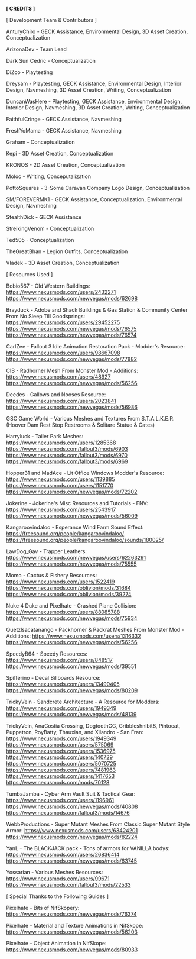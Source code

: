 **[ CREDITS ]**

[ Development Team & Contributors ]

AnturyChiro - GECK Assistance, Environmental Design, 3D Asset Creation, Conceptualization

ArizonaDev - Team Lead

Dark Sun Cedric - Conceptualization

DiZco - Playtesting

Dreysam - Playtesting, GECK Assistance, Environmental Design, Interior Design, Navmeshing, 3D Asset Creation, Writing, Conceptualization

DuncanWasHere - Playtesting, GECK Assistance, Environmental Design, Interior Design, Navmeshing, 3D Asset Creation, Writing, Conceptualization

FaithfulCringe - GECK Assistance, Navmeshing

FreshYoMama - GECK Assistance, Navmeshing

Graham - Conceptualization

Kepi - 3D Asset Creation, Conceptualization

KRONOS - 2D Asset Creation, Conceptualization

Moloc - Writing, Conceputalization

PottoSquares - 3-Some Caravan Company Logo Design, Conceptualization

SM/FOREVERMK1 - GECK Assistance, Conceptualization, Environmental Design, Navmeshing

StealthDick - GECK Assistance

StreikingVenom - Conceptualization

Ted505 - Conceptualization

TheGreatBhan - Legion Outfits, Conceptualization

Vladek - 3D Asset Creation, Conceptualization




[ Resources Used ]

Bobio567 - Old Western Buildings:
https://www.nexusmods.com/users/2432271
https://www.nexusmods.com/newvegas/mods/62698

Brayduck - Adobe and Shack Buildings & Gas Station & Community Center From No Sleep Till Goodsprings:
https://www.nexusmods.com/users/29452275
https://www.nexusmods.com/newvegas/mods/76575
https://www.nexusmods.com/newvegas/mods/76574

CarlZee - Fallout 3 Idle Animation Restoration Pack - Modder's Resource:
https://www.nexusmods.com/users/98667098
https://www.nexusmods.com/newvegas/mods/77882

CIB - Radhorner Mesh From Monster Mod - Additions:
https://www.nexusmods.com/users/48927
https://www.nexusmods.com/newvegas/mods/56256

Deedes - Gallows and Nooses Resource:
https://www.nexusmods.com/users/2023841
https://www.nexusmods.com/newvegas/mods/56986

GSC Game World - Various Meshes and Textures From S.T.A.L.K.E.R. (Hoover Dam Rest Stop Restrooms & Solitare Statue & Gates)

Harryluck - Tailer Park Meshes:
https://www.nexusmods.com/users/1285368
https://www.nexusmods.com/fallout3/mods/6903
https://www.nexusmods.com/fallout3/mods/6970
https://www.nexusmods.com/fallout3/mods/6969

Hopper31 and MadAce - Lit Office Windows Modder's Resource:
https://www.nexusmods.com/users/1139885
https://www.nexusmods.com/users/1151770
https://www.nexusmods.com/newvegas/mods/72202

Jokerine - Jokerine's Misc Resources and Tutorials - FNV:
https://www.nexusmods.com/users/2543917
https://www.nexusmods.com/newvegas/mods/56009

Kangaroovindaloo - Esperance Wind Farm Sound Effect:
https://freesound.org/people/kangaroovindaloo/
https://freesound.org/people/kangaroovindaloo/sounds/180025/

LawDog_Gav - Trapper Leathers:
https://www.nexusmods.com/newvegas/users/62263291
https://www.nexusmods.com/newvegas/mods/75555

Momo - Cactus & Fishery Resources:
https://www.nexusmods.com/users/1522419
https://www.nexusmods.com/oblivion/mods/31684
https://www.nexusmods.com/oblivion/mods/39274

Nuke 4 Duke and Pixelhate - Crashed Plane Collision:
https://www.nexusmods.com/users/88085788
https://www.nexusmods.com/newvegas/mods/75934

Quetzlsacatanango - Packhorner & Packrat Meshes From Monster Mod - Additions:
https://www.nexusmods.com/users/1316332
https://www.nexusmods.com/newvegas/mods/56256

SpeedyB64 - Speedy Resources:
https://www.nexusmods.com/users/848517
https://www.nexusmods.com/newvegas/mods/39551

Spifferino - Decal Billboards Resource:
https://www.nexusmods.com/users/13490405
https://www.nexusmods.com/newvegas/mods/80209

TrickyVein - Sandcrete Architecture - A Resource for Modders:
https://www.nexusmods.com/users/1949349
https://www.nexusmods.com/newvegas/mods/48139

TrickyVein,  AnaCostia Crossing, DogtoothCG, Gribbleshnibit8, Pintocat, Puppetron, RoyBatty, Thauxian, and Xilandro - San Fran:
https://www.nexusmods.com/users/1949349
https://www.nexusmods.com/users/575069
https://www.nexusmods.com/users/1536975
https://www.nexusmods.com/users/140729
https://www.nexusmods.com/users/5070725
https://www.nexusmods.com/users/7481963
https://www.nexusmods.com/users/1417653
https://www.nexusmods.com/mods/70128

TumbaJamba - Cyber Arm Vault Suit & Tactical Gear:
https://www.nexusmods.com/users/1196961
https://www.nexusmods.com/newvegas/mods/40808
https://www.nexusmods.com/fallout3/mods/14676

WebbProductions - Super Mutant Meshes From Classic Super Mutant Style Armor:
https://www.nexusmods.com/users/63424201
https://www.nexusmods.com/newvegas/mods/82224

YanL - The BLACKJACK pack - Tons of armors for VANILLA bodys:
https://www.nexusmods.com/users/26836414
https://www.nexusmods.com/newvegas/mods/63745

Yossarian - Various Meshes Resources:
https://www.nexusmods.com/users/99671
https://www.nexusmods.com/fallout3/mods/22533




[ Special Thanks to the Following Guides ]

Pixelhate - Bits of NifSkopery:
https://www.nexusmods.com/newvegas/mods/76374

Pixelhate - Material and Texture Animations in NifSkope:
https://www.nexusmods.com/newvegas/mods/56203

Pixelhate - Object Animation in NifSkope:
https://www.nexusmods.com/newvegas/mods/80933
